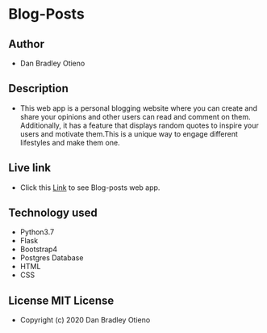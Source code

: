 # Blog-Posts

## Author
* Dan Bradley Otieno

## Description
* This web app is a personal blogging website where you can create and share your opinions and other users can read and comment on them. Additionally, it has a feature that displays random quotes to inspire your users and motivate them.This is a unique way to engage different lifestyles and make them one.

## Live link
* Click this <a href="https://b-posts.herokuapp.com">Link</a> to see Blog-posts web app.

## Technology used
* Python3.7 
* Flask
* Bootstrap4
* Postgres Database
* HTML
* CSS

## License MIT License

* Copyright (c) 2020 Dan Bradley Otieno
